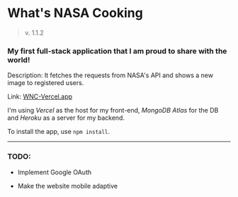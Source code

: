 # What's NASA Cooking
> v. 1.1.2

### My first full-stack application that I am proud to share with the world! 

Description: It fetches the requests from NASA's API and shows a new image to registered users.

Link: [WNC-Vercel.app](https://whats-nasa-cooking.vercel.app/)

I'm using *Vercel* as the host for my front-end, *MongoDB Atlas* for the DB and *Heroku* as a server for my backend.

To install the app, use `npm install`.

---

### TODO: 

* Implement Google OAuth

* Make the website mobile adaptive

